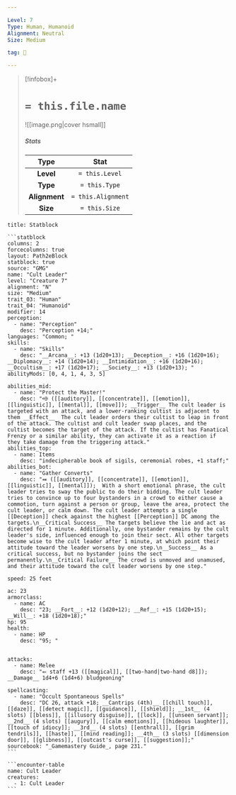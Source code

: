 ```yaml
---

Level: 7
Type: Human, Humanoid
Alignment: Neutral
Size: Medium

tag: 👹

---
```


> [!infobox]+
> #  `= this.file.name`
> ![[image.png|cover hsmall]]
> ##### Stats
> Type | Stat |
> :---:|:---:|
> **Level** | `= this.Level` |
> **Type** | `= this.Type` |
> **Alignment** | `= this.Alignment` |
> **Size** | `= this.Size` |



````ad-info
title: Statblock

```statblock
columns: 2
forcecolumns: true
layout: Path2eBlock
statblock: true
source: "GMG"
name: "Cult Leader"
level: "Creature 7"
alignment: "N"
size: "Medium"
trait_03: "Human"
trait_04: "Humanoid"
modifier: 14
perception:
  - name: "Perception"
    desc: "Perception +14;"
languages: "Common; "
skills:
  - name: "Skills"
    desc: "__Arcana__: +13 (1d20+13); __Deception__: +16 (1d20+16); __Diplomacy__: +14 (1d20+14); __Intimidation__: +16 (1d20+16); __Occultism__: +17 (1d20+17); __Society__: +13 (1d20+13); "
abilityMods: [0, 4, 1, 4, 3, 5]

abilities_mid:
  - name: "Protect the Master!"
    desc: "⬲ ([[auditory]], [[concentrate]], [[emotion]], [[linguistic]], [[mental]], [[move]]); __Trigger__ The cult leader is targeted with an attack, and a lower-ranking cultist is adjacent to them __Effect__  The cult leader orders their cultist to leap in front of the attack. The cultist and cult leader swap places, and the cultist becomes the target of the attack. If the cultist has Fanatical Frenzy or a similar ability, they can activate it as a reaction if they take damage from the triggering attack."
abilities_top:
  - name: Items
    desc: "indecipherable book of sigils, ceremonial robes, +1 staff;"
abilities_bot:
  - name: "Gather Converts"
    desc: "⬽ ([[auditory]], [[concentrate]], [[emotion]], [[linguistic]], [[mental]]);  With a short emotional phrase, the cult leader tries to sway the public to do their bidding. The cult leader tries to convince up to four bystanders in a crowd to either cause a commotion, turn against a person or group, leave the area, protect the cult leader, or calm down. The cult leader attempts a single [[Deception]] check against the highest [[Perception]] DC among the targets.\n__Critical Success__ The targets believe the lie and act as directed for 1 minute. Additionally, one bystander remains by the cult leader's side, influenced enough to join their sect. All other targets become wise to the cult leader after 1 minute, at which point their attitude toward the leader worsens by one step.\n__Success__ As a critical success, but no bystander joins the sect permanently.\n__Critical Failure__ The crowd is unmoved and unamused, and their attitude toward the cult leader worsens by one step."

speed: 25 feet

ac: 23
armorclass:
  - name: AC
    desc: "23; __Fort__: +12 (1d20+12); __Ref__: +15 (1d20+15); __Will__: +18 (1d20+18);"
hp: 95
health:
  - name: HP
    desc: "95; "


attacks:
  - name: Melee
    desc: "⬻ staff +13 ([[magical]], [[two-hand|two-hand d8]]); __Damage__ 1d4+6 (1d4+6) bludgeoning"

spellcasting:
  - name: "Occult Spontaneous Spells"
    desc: "DC 26, attack +18; __Cantrips (4th)__ [[chill touch]], [[daze]], [[detect magic]], [[guidance]], [[shield]]; __1st__ (4 slots) [[bless]], [[illusory disguise]], [[lock]], [[unseen servant]]; __2nd__ (4 slots) [[augury]], [[calm emotions]], [[hideous laughter]], [[touch of idiocy]]; __3rd__ (4 slots) [[enthrall]], [[grim tendrils]], [[haste]], [[mind reading]]; __4th__ (3 slots) [[dimension door]], [[glibness]], [[outcast's curse]], [[suggestion]];"
sourcebook: "_Gamemastery Guide_, page 231."
```

```encounter-table
name: Cult Leader
creatures:
  - 1: Cult Leader
```

````


